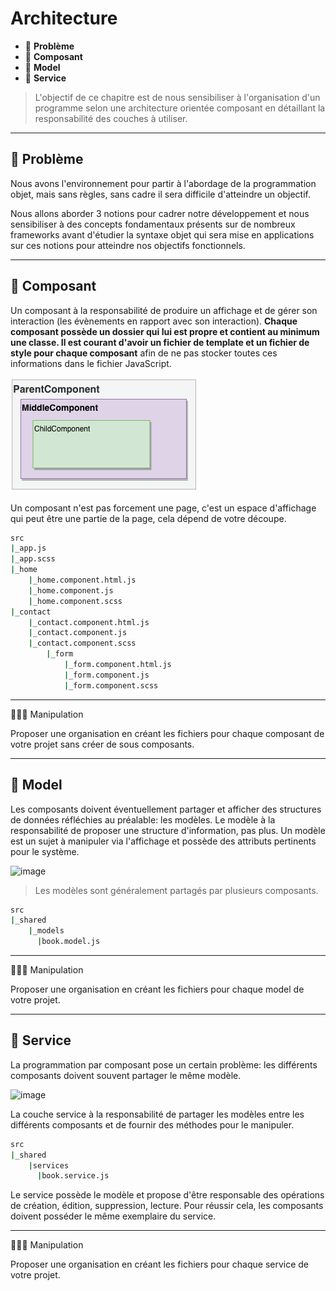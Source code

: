 # Architecture

*  🔖 **Problème**
*  🔖 **Composant**
*  🔖 **Model**
*  🔖 **Service**

> L'objectif de ce chapitre est de nous sensibiliser à l'organisation d'un programme selon une architecture orientée composant en détaillant la responsabilité des couches à utiliser.
___

## 📑 Problème

Nous avons l'environnement pour partir à l'abordage de la programmation objet, mais sans règles, sans cadre il sera difficile d'atteindre un objectif. 

Nous allons aborder 3 notions pour cadrer notre développement et nous sensibiliser à des concepts fondamentaux présents sur de nombreux frameworks avant d'étudier la syntaxe objet qui sera mise en applications sur ces notions pour atteindre nos objectifs fonctionnels.

___

## 📑 Composant

Un composant à la responsabilité de produire un affichage et de gérer son interaction (les évènements en rapport avec son interaction). **Chaque composant possède un dossier qui lui est propre et contient au minimum une classe. Il est courant d'avoir un fichier de template et un fichier de style pour chaque composant** afin de ne pas stocker toutes ces informations dans le fichier JavaScript.

![image](https://raw.githubusercontent.com/seeren-training/JavaScript-Object/master/wiki/resources/component.png)

Un composant n'est pas forcement une page, c'est un espace d'affichage qui peut être une partie de la page, cela dépend de votre découpe.

```bash
src
|_app.js
|_app.scss
|_home
    |_home.component.html.js
    |_home.component.js
    |_home.component.scss
|_contact
    |_contact.component.html.js
    |_contact.component.js
    |_contact.component.scss
        |_form
            |_form.component.html.js
            |_form.component.js
            |_form.component.scss
```

___

👨🏻‍💻 Manipulation

Proposer une organisation en créant les fichiers pour chaque composant de votre projet sans créer de sous composants.

___

## 📑 Model

Les composants doivent éventuellement partager et afficher des structures de données réfléchies au préalable: les modèles. Le modèle à la responsabilité de proposer une structure d'information, pas plus. Un modèle est un sujet à manipuler via l'affichage et possède des attributs pertinents pour le système.

![image](https://raw.githubusercontent.com/seeren-training/JavaScript-Object/master/wiki/resources/model.jpg)

> Les modèles sont généralement partagés par plusieurs composants.

```bash
src
|_shared
    |_models
      |book.model.js
```

___

👨🏻‍💻 Manipulation

Proposer une organisation en créant les fichiers pour chaque model de votre projet.

___


## 📑 Service

La programmation par composant pose un certain problème: les différents composants doivent souvent partager le même modèle.

![image](https://raw.githubusercontent.com/seeren-training/JavaScript-Object/master/wiki/resources/service.jpg)

La couche service à la responsabilité de partager les modèles entre les différents composants et de fournir des méthodes pour le manipuler.

```bash
src
|_shared
    |services
      |book.service.js
```

Le service possède le modèle et propose d'être responsable des opérations de création, édition, suppression, lecture. Pour réussir cela, les composants doivent posséder le même exemplaire du service.

___

👨🏻‍💻 Manipulation

Proposer une organisation en créant les fichiers pour chaque service de votre projet.